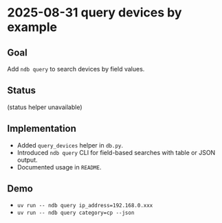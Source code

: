 # 2025-08-31 query devices by example

## Goal

Add `ndb query` to search devices by field values.

## Status

(status helper unavailable)

## Implementation

- Added `query_devices` helper in `db.py`.
- Introduced `ndb query` CLI for field-based searches with table or JSON output.
- Documented usage in `README`.

## Demo

- `uv run -- ndb query ip_address=192.168.0.xxx`
- `uv run -- ndb query category=cp --json`
